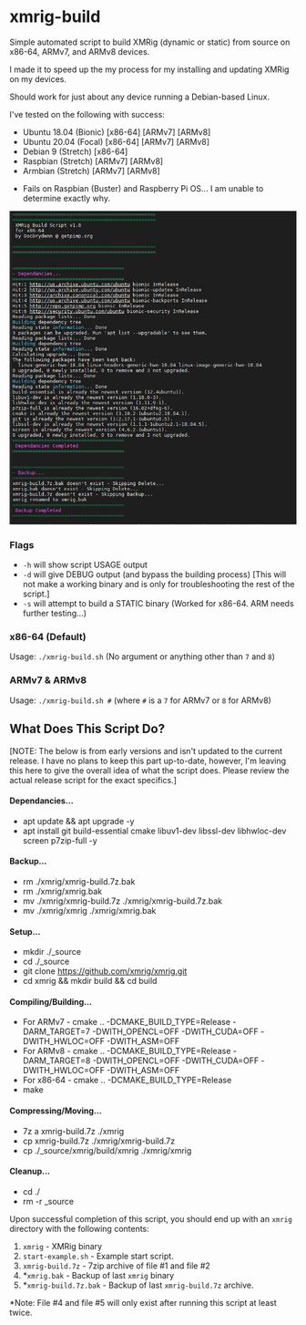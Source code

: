 # xmrig-build
Simple automated script to build XMRig (dynamic or static) from source on x86-64, ARMv7, and ARMv8 devices. 

I made it to speed up the my process for my installing and updating XMRig on my devices.

Should work for just about any device running a Debian-based Linux.

I've tested on the following with success:
- Ubuntu 18.04 (Bionic) [x86-64] [ARMv7] [ARMv8]
- Ubuntu 20.04 (Focal) [x86-64] [ARMv7] [ARMv8]
- Debian 9 (Stretch) [x86-64]
- Raspbian (Stretch) [ARMv7] [ARMv8]
- Armbian (Stretch) [ARMv7] [ARMv8]

* Fails on Raspbian (Buster) and Raspberry Pi OS... I am unable to determine exactly why.

![Alt text](/xmrig-build.jpg?raw=true "Screenshot")

### Flags
- `-h` will show script USAGE output
- `-d` will give DEBUG output (and bypass the building process) [This will not make a working binary and is only for troubleshooting the rest of the script.]
- `-s` will attempt to build a STATIC binary (Worked for x86-64. ARM needs further testing...)

### x86-64 (Default)
Usage: `./xmrig-build.sh` (No argument or anything other than `7` and `8`)

### ARMv7 & ARMv8
Usage: `./xmrig-build.sh #` 
(where `#` is a `7` for ARMv7 or `8` for ARMv8)

## What Does This Script Do?

[NOTE: The below is from early versions and isn't updated to the current release. I have no plans to keep this part up-to-date, however, I'm leaving this here to give the overall idea of what the script does. Please review the actual release script for the exact specifics.]

#### Dependancies...
- apt update && apt upgrade -y
- apt install git build-essential cmake libuv1-dev libssl-dev libhwloc-dev screen p7zip-full -y

#### Backup...
- rm ./xmrig/xmrig-build.7z.bak
- rm ./xmrig/xmrig.bak
- mv ./xmrig/xmrig-build.7z ./xmrig/xmrig-build.7z.bak
- mv ./xmrig/xmrig ./xmrig/xmrig.bak

#### Setup...
- mkdir ./_source
- cd ./_source
- git clone https://github.com/xmrig/xmrig.git
- cd xmrig && mkdir build && cd build

#### Compiling/Building...
- For ARMv7 - cmake .. -DCMAKE_BUILD_TYPE=Release -DARM_TARGET=7 -DWITH_OPENCL=OFF -DWITH_CUDA=OFF -DWITH_HWLOC=OFF -DWITH_ASM=OFF
- For ARMv8 - cmake .. -DCMAKE_BUILD_TYPE=Release -DARM_TARGET=8 -DWITH_OPENCL=OFF -DWITH_CUDA=OFF -DWITH_HWLOC=OFF -DWITH_ASM=OFF
- For x86-64 - cmake .. -DCMAKE_BUILD_TYPE=Release
- make

#### Compressing/Moving...
- 7z a xmrig-build.7z ./xmrig
- cp xmrig-build.7z ./xmrig/xmrig-build.7z
- cp ./_source/xmrig/build/xmrig ./xmrig/xmrig

#### Cleanup...
- cd ./
- rm -r _source

Upon successful completion of this script, you should end up with an `xmrig` directory with the following contents:
1. `xmrig` - XMRig binary
2. `start-example.sh` - Example start script.
3. `xmrig-build.7z` - 7zip archive of file #1 and file #2
4. *`xmrig.bak` - Backup of last `xmrig` binary
5. *`xmrig-build.7z.bak` - Backup of last `xmrig-build.7z` archive.

*Note: File #4 and file #5 will only exist after running this script at least twice.
